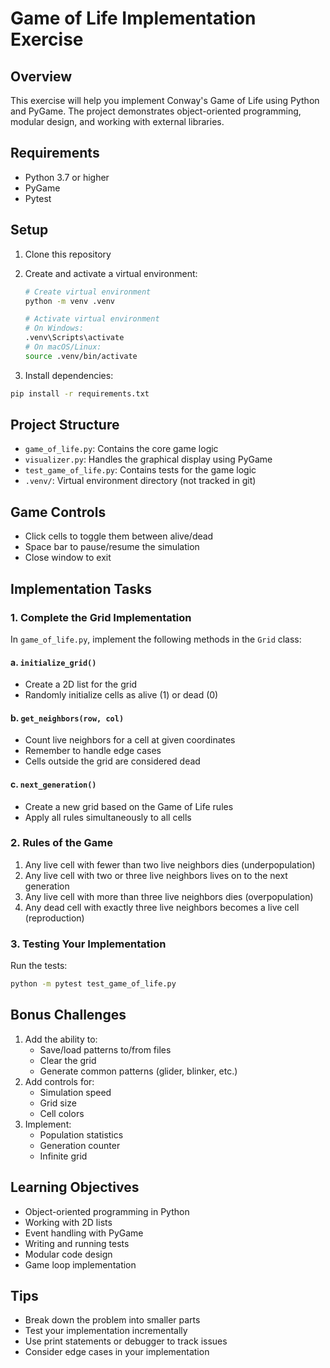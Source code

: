 # Game of Life Implementation Exercise

## Overview

This exercise will help you implement Conway's Game of Life using Python and PyGame. The project demonstrates object-oriented programming, modular design, and working with external libraries.

## Requirements

- Python 3.7 or higher
- PyGame
- Pytest

## Setup

1. Clone this repository
1. Create and activate a virtual environment:

    ```bash
    # Create virtual environment
    python -m venv .venv

    # Activate virtual environment
    # On Windows:
    .venv\Scripts\activate
    # On macOS/Linux:
    source .venv/bin/activate
    ```

1. Install dependencies:

```bash
pip install -r requirements.txt
```

## Project Structure

- `game_of_life.py`: Contains the core game logic
- `visualizer.py`: Handles the graphical display using PyGame
- `test_game_of_life.py`: Contains tests for the game logic
- `.venv/`: Virtual environment directory (not tracked in git)

## Game Controls

- Click cells to toggle them between alive/dead
- Space bar to pause/resume the simulation
- Close window to exit

## Implementation Tasks

### 1. Complete the Grid Implementation

In `game_of_life.py`, implement the following methods in the `Grid` class:

#### a. `initialize_grid()`

- Create a 2D list for the grid
- Randomly initialize cells as alive (1) or dead (0)

#### b. `get_neighbors(row, col)`

- Count live neighbors for a cell at given coordinates
- Remember to handle edge cases
- Cells outside the grid are considered dead

#### c. `next_generation()`

- Create a new grid based on the Game of Life rules
- Apply all rules simultaneously to all cells

### 2. Rules of the Game

1. Any live cell with fewer than two live neighbors dies (underpopulation)
2. Any live cell with two or three live neighbors lives on to the next generation
3. Any live cell with more than three live neighbors dies (overpopulation)
4. Any dead cell with exactly three live neighbors becomes a live cell (reproduction)

### 3. Testing Your Implementation

Run the tests:

```bash
python -m pytest test_game_of_life.py
```

## Bonus Challenges

1. Add the ability to:
   - Save/load patterns to/from files
   - Clear the grid
   - Generate common patterns (glider, blinker, etc.)
2. Add controls for:
   - Simulation speed
   - Grid size
   - Cell colors
3. Implement:
   - Population statistics
   - Generation counter
   - Infinite grid

## Learning Objectives

- Object-oriented programming in Python
- Working with 2D lists
- Event handling with PyGame
- Writing and running tests
- Modular code design
- Game loop implementation

## Tips

- Break down the problem into smaller parts
- Test your implementation incrementally
- Use print statements or debugger to track issues
- Consider edge cases in your implementation
